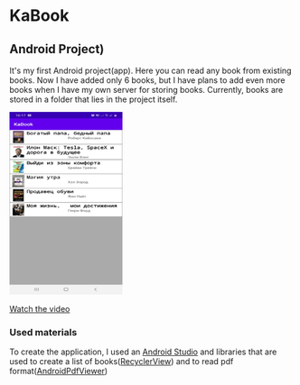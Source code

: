 # KaBook
## Android Project)
It's my first Android project(app).
Here you can read any book from existing books. Now I have added only 6 books, but I have plans to add even more books when I have my own server for storing books. Currently, books are stored in a folder that lies in the project itself.

<img src="Screenshot_20200519-161723_KaBook.jpg" width="200" height="324">

[Watch the video](https://www.youtube.com/watch?v=oY0HaVGtwnI)

### Used materials
To create the application, I used an [Android Studio](https://en.wikipedia.org/wiki/Android_Studio) and libraries that are used to create a list of books([RecyclerView](https://developer.android.com/guide/topics/ui/layout/recyclerview)) and to read pdf format([AndroidPdfViewer](https://jitpack.io/p/barteksc/AndroidPdfViewerV1))
